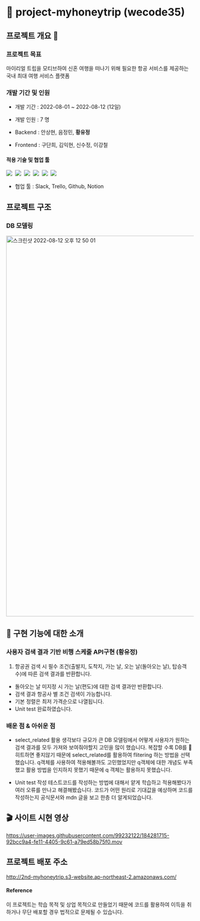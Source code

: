 # :tada: project-myhoneytrip (wecode35) 

## 프로젝트 개요 :speech_balloon:
### 프로젝트 목표
마이리얼 트립을 모티브하여 신혼 여행을 떠나기 위해 필요한 항공 서비스를 제공하는 국내 최대 여행 서비스 플랫폼

### 개발 기간 및 인원
- 개발 기간 : 2022-08-01 ~ 2022-08-12 (12일)
- 개발 인원 : 7 명

- Backend  : 안상현, 음정민, **황유정**
- Frontend : 구단희, 김익현, 신수정, 이강철

#### 적용 기술 및 협업 툴
<img src="https://img.shields.io/badge/Python-3776AB?style=for-the-badge&logo=Python&logoColor=white"/>&nbsp;
<img src="https://img.shields.io/badge/Django-092E20?style=for-the-badge&logo=Django&logoColor=white"/>&nbsp;
<img src="https://img.shields.io/badge/MySQL-4479A1?style=for-the-badge&logo=MySQL&logoColor=white"/>&nbsp;
<img src="https://img.shields.io/badge/miniconda3-44A833?style=for-the-badge&logo=anaconda&logoColor=white">&nbsp;
<img src="https://img.shields.io/badge/Postman-FF6C37?style=for-the-badge&logo=Postman&logoColor=white"/>&nbsp;
<img src="https://img.shields.io/badge/aws-232F3E?style=for-the-badge&logo=Amazon AWS&logoColor=white">&nbsp;

- 협업 툴 : Slack, Trello, Github, Notion

## 프로젝트 구조
### DB 모델링
<img width="1020" alt="스크린샷 2022-08-12 오후 12 50 01" src="https://user-images.githubusercontent.com/99232122/184281793-0633dd6f-21e1-4959-9f50-82abb42d9b9d.png">

## 📄 구현 기능에 대한 소개
### 사용자 검색 결과 기반 비행 스케줄 API구현 (**황유정**)

 1. 항공권 검색 시 필수 조건(출발지, 도착지, 가는 날, 오는 날(돌아오는 날), 탑승객 수)에 따른 검색 결과를 반환합니다.
  * 돌아오는 날 미지정 시 가는 날(편도)에 대한 검색 결과만 반환합니다.
  * 검색 결과 항공사 별 조건 검색이 가능합니다.
  * 기본 정렬은 최저 가격순으로 나열됩니다.
  * Unit test 완료하였습니다.
  
### 배운 점 & 아쉬운 점
- select_related 활용
생각보다 규모가 큰 DB 모델링에서 어떻게 사용자가 원하는 검색 결과를 모두 가져와 보여줘야할지 고민을 많이 했습니다. 복잡할 수록 DB를 🎯 히트하면 좋지않기 때문에 select_related를 활용하여 flitering 하는 방법을 선택했습니다. q객체를 사용하여 적용해볼까도 고민했었지만 q객체에 대한 개념도 부족했고 활용 방법을 인지하지 못했기 때문에 q 객체는 활용하지 못했습니다.

- Unit test 작성
테스트코드를 작성하는 방법에 대해서 얕게 학습하고 적용해봤다가 여러 오류를 만나고 해결해봤습니다. 코드가 어떤 원리로 기대값을 예상하며 코드를 작성하는지 공식문서와 mdn 글을 보고 한층 더 알게되었습니다. 

## 🎬 사이트 시현 영상
https://user-images.githubusercontent.com/99232122/184281715-92bcc9a4-fe11-4405-9c61-a79ed58b75f0.mov


## 프로젝트 배포 주소
http://2nd-myhoneytrip.s3-website.ap-northeast-2.amazonaws.com/

#### Reference
이 프로젝트는 학습 목적 및 상업 목적으로 만들었기 때문에 코드를 활용하여 이득을 취하거나 무단 배포할 경우 법적으로 문제될 수 있습니다.
